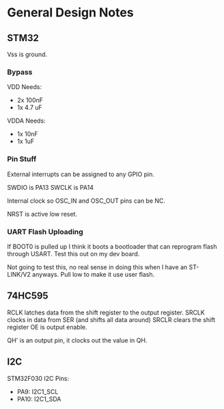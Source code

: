 # General Design Notes #

## STM32 ##

Vss is ground.

### Bypass ###

VDD Needs:
- 2x 100nF
- 1x 4.7 uF

VDDA Needs:
- 1x 10nF
- 1x 1uF

### Pin Stuff ###

External interrupts can be assigned to any GPIO pin.

SWDIO is PA13
SWCLK is PA14

Internal clock so OSC_IN and OSC_OUT pins can be NC.

NRST is active low reset.

### UART Flash Uploading ###

If BOOT0 is pulled up I think it boots a bootloader that can reprogram flash through USART. Test this out on my dev board.

Not going to test this, no real sense in doing this when I have an ST-LINK/V2 anyways.
Pull low to make it use user flash.

## 74HC595 ##

RCLK latches data from the shift register to the output register.
SRCLK clocks in data from SER (and shifts all data around)
SRCLR clears the shift register
OE is output enable.

QH' is an output pin, it clocks out the value in QH.

## I2C ##

STM32F030 I2C Pins:
- PA9: I2C1_SCL
- PA10: I2C1_SDA
